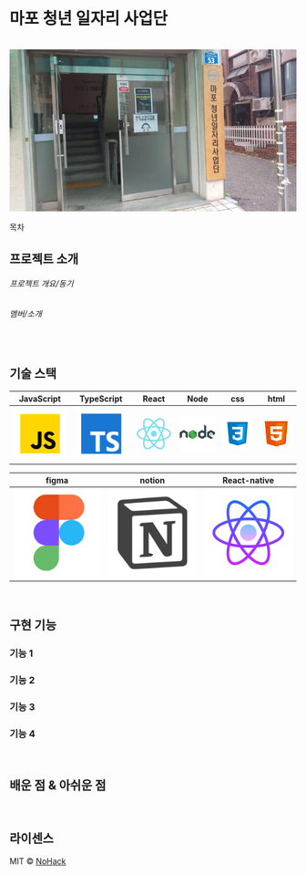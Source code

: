 # 마포 청년 일자리 사업단

<p align="center">
  <br>
  <img src="./readmeimg/mapo.jpg">
  <br>
</p>

목차

## 프로젝트 소개

<p align="justify">
 <h6>프로젝트 개요/동기</h6>
</p>

<p align="justify">
 <h6>멤버/소개</h6>
</p>

<br>

## 기술 스택

| JavaScript | TypeScript |  React   |  Node   |  css   |  html   |
| :--------: | :--------: | :------: | :-----: | :----: | :-----: |
|   ![js]    |   ![ts]    | ![react] | ![node] | ![css] | ![html] |

|  figma   |  notion   |  React-native   |
| :------: | :-------: | :-------------: |
| ![figma] | ![notion] | ![react-native] |

<br>

## 구현 기능

### 기능 1

### 기능 2

### 기능 3

### 기능 4

<br>

## 배운 점 & 아쉬운 점

<p align="justify">

</p>

<br>

## 라이센스

MIT &copy; [NoHack](mailto:changwoon2@gmail.com)

<!-- Stack Icon Refernces -->

[js]: /readmeimg/javascript.svg
[ts]: /readmeimg/typescript.svg
[react]: /readmeimg/react.svg
[node]: /readmeimg/node.svg
[css]: /readmeimg/css.svg
[html]: /readmeimg/html.svg
[notion]: /readmeimg/notion.svg
[figma]: /readmeimg/figma.svg
[react-native]: /readmeimg/react-native.svg
